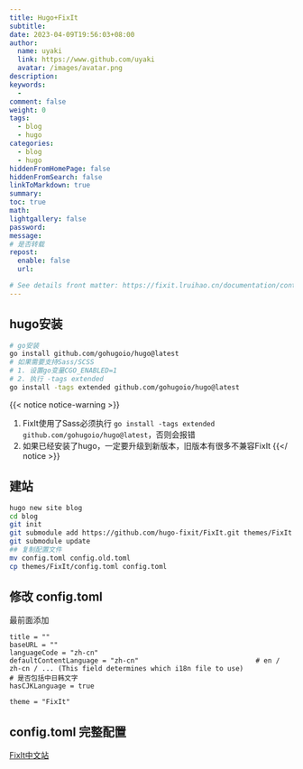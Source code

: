 ```yaml
---
title: Hugo+FixIt
subtitle:
date: 2023-04-09T19:56:03+08:00
author:
  name: uyaki
  link: https://www.github.com/uyaki
  avatar: /images/avatar.png
description: 
keywords:
  - 
comment: false
weight: 0
tags:
  - blog
  - hugo
categories:
  - blog
  - hugo
hiddenFromHomePage: false
hiddenFromSearch: false
linkToMarkdown: true
summary:
toc: true
math: 
lightgallery: false
password:
message:
# 是否转载
repost:
  enable: false
  url:

# See details front matter: https://fixit.lruihao.cn/documentation/content-management/introduction/#front-matter
---
```


<!--more-->

## hugo安装

```bash
# go安装
go install github.com/gohugoio/hugo@latest
# 如果需要支持Sass/SCSS 
# 1. 设置go变量CGO_ENABLED=1
# 2. 执行 -tags extended 
go install -tags extended github.com/gohugoio/hugo@latest
```
{{< notice notice-warning >}}

1. FixIt使用了Sass必须执行 `go install -tags extended github.com/gohugoio/hugo@latest`，否则会报错
2. 如果已经安装了hugo，一定要升级到新版本，旧版本有很多不兼容FixIt
{{</ notice >}}

## 建站

```bash
hugo new site blog
cd blog
git init 
git submodule add https://github.com/hugo-fixit/FixIt.git themes/FixIt
git submodule update
## 复制配置文件
mv config.toml config.old.toml
cp themes/FixIt/config.toml config.toml
```

## 修改 config.toml

最前面添加
```
title = ""
baseURL = ""
languageCode = "zh-cn"
defaultContentLanguage = "zh-cn"                             # en / zh-cn / ... (This field determines which i18n file to use)
# 是否包括中日韩文字
hasCJKLanguage = true

theme = "FixIt"
```

## config.toml 完整配置

[FixIt中文站](https://fixit.lruihao.cn/zh-cn/documentation/basics/)